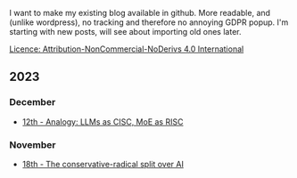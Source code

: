 I want to make my existing blog available in github. More readable, and (unlike wordpress), no tracking and therefore no annoying GDPR popup. I'm starting with new posts, will see about importing old ones later.

[Licence: Attribution-NonCommercial-NoDerivs 4.0 International](LICENSE)

## 2023

### December

* [12th - Analogy: LLMs as CISC, MoE as RISC](2023/12/12.html)

### November

* [18th - The conservative-radical split over AI](2023/11/18.html)
